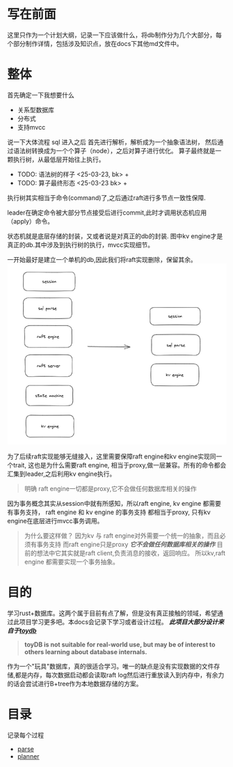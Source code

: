 # 写在前面

这里只作为一个计划大纲，记录一下应该做什么，将db制作分为几个大部分，每个部分制作详情，包括涉及知识点，放在docs下其他md文件中。

# 整体

首先确定一下我想要什么
- 关系型数据库
- 分布式
- 支持mvcc

说一下大体流程 sql 进入之后 首先进行解析，解析成为一个抽象语法树，
然后通过语法树转换成为一个个算子（node），之后对算子进行优化。
算子最终就是一颗执行树，从最低层开始往上执行。
+ TODO: 语法树的样子 <25-03-23, bk> +
+ TODO: 算子最终形态 <25-03-23 bk> +

执行树其实相当于命令(command)了,之后通过raft进行多节点一致性保障.

leader在确定命令被大部分节点接受后进行commit,此时才调用状态机应用（apply）命令。

状态机就是底层存储的封装，又或者说是对真正的db的封装.
图中kv engine才是真正的db.其中涉及到执行树的执行，mvcc实现细节。

一开始最好是建立一个单机的db,因此我们将raft实现删除，保留其余。
![image-20230325161048535](assets/image-20230325161048535.png)

为了后续raft实现能够无缝接入，这里需要保障raft engine和kv engine实现同一个trait, 
这也是为什么需要raft engine, 相当于proxy,做一层兼容。所有的命令都会汇集到leader,之后利用kv engine执行。

> 明确 raft engine一切都是proxy,它不会做任何数据库相关的操作

因为事务概念其实从session中就有所感知，所以raft engine, kv engine 都需要有事务支持，
raft engine 和 kv engine 的事务支持 都相当于proxy, 只有kv engine在底层进行mvcc事务调用。

> 为什么要这样做？ 因为kv 与 raft engine对外需要一个统一的抽象，而且必须有事务支持
而raft engine只是proxy ***它不会做任何数据库相关的操作*** 目前的想法中它其实就是raft client,负责消息的接收，返回响应。
所以kv,raft engine 都需要实现一个事务抽象。

# 目的
学习rust+数据库。这两个属于目前有点了解，但是没有真正接触的领域，希望通过此项目学习更多吧。本docs会记录下学习或者设计过程。
***此项目大部分设计来自于[toydb](https://github.com/erikgrinaker/toydb)***
> **toyDB is not suitable for real-world use, but may be of interest to others learning about database internals.**

作为一个"玩具"数据库，真的很适合学习。唯一的缺点是没有实现数据的文件存储,都是内存，每次数据启动都会读取raft log然后进行重放读入到内存中，有余力的话会尝试进行B+tree作为本地数据存储的方案。

# 目录

记录每个过程
- [parse](parse.md)
- [planner](planner.md)

